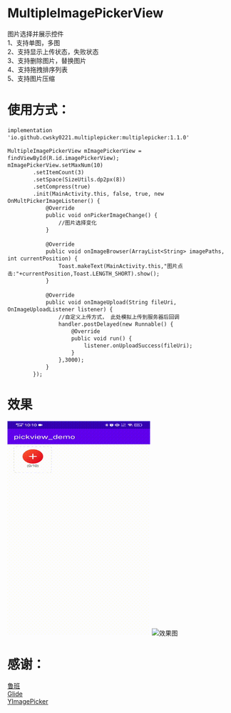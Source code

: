# MultipleImagePickerView
图片选择并展示控件  
1、支持单图，多图  
2、支持显示上传状态，失败状态   
3、支持删除图片，替换图片  
4、支持拖拽排序列表  
5、支持图片压缩  

# 使用方式：

```
implementation 'io.github.cwsky0221.multiplepicker:multiplepicker:1.1.0'
```

```
MultipleImagePickerView mImagePickerView = findViewById(R.id.imagePickerView);
mImagePickerView.setMaxNum(10)
        .setItemCount(3)
        .setSpace(SizeUtils.dp2px(8))
        .setCompress(true)
        .init(MainActivity.this, false, true, new OnMultPickerImageListener() {
            @Override
            public void onPickerImageChange() {
                //图片选择变化
            }

            @Override
            public void onImageBrowser(ArrayList<String> imagePaths, int currentPosition) {
                Toast.makeText(MainActivity.this,"图片点击:"+currentPosition,Toast.LENGTH_SHORT).show();
            }

            @Override
            public void onImageUpload(String fileUri, OnImageUploadListener listener) {
                //自定义上传方式， 此处模拟上传到服务器后回调
                handler.postDelayed(new Runnable() {
                    @Override
                    public void run() {
                        listener.onUploadSuccess(fileUri);
                    }
                },3000);
            }
        });
```

# 效果
![动图](https://github.com/cwsky0221/MultipleImagePickerView/blob/main/demo.gif?raw=true)
![效果图](http://yximstatic.clouderwork.com/1a7c8c4e-23db-41ba-aabd-5cd5ed92b725.jpg)
# 感谢：
[鲁班](https://github.com/Curzibn/Luban)  
[Glide](https://github.com/bumptech/glide)  
[YImagePicker](https://github.com/yangpeixing/YImagePicker)
